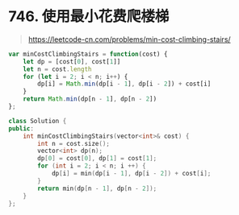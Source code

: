 # 746. 使用最小花费爬楼梯

> https://leetcode-cn.com/problems/min-cost-climbing-stairs/


```js
var minCostClimbingStairs = function(cost) {
    let dp = [cost[0], cost[1]]
    let n = cost.length
    for (let i = 2; i < n; i++) {
        dp[i] = Math.min(dp[i - 1], dp[i - 2]) + cost[i]
    }
    return Math.min(dp[n - 1], dp[n - 2])
};
```


```cpp
class Solution {
public:
    int minCostClimbingStairs(vector<int>& cost) {
        int n = cost.size();
        vector<int> dp(n);
        dp[0] = cost[0], dp[1] = cost[1];
        for (int i = 2; i < n; i ++) {
            dp[i] = min(dp[i - 1], dp[i - 2]) + cost[i];
        }
        return min(dp[n - 1], dp[n - 2]);
    }
};
```